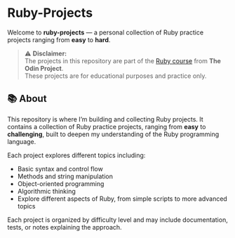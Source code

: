 # Ruby-Projects
Welcome to **ruby-projects** — a personal collection of Ruby practice projects ranging from **easy** to **hard**.

> ⚠️ **Disclaimer:**  
> The projects in this repository are part of the [Ruby course](https://www.theodinproject.com/paths/full-stack-ruby-on-rails/courses/ruby) from **The Odin Project**.  
> These projects are for educational purposes and practice only.

## 📚 About

This repository is where I’m building and collecting Ruby projects. It contains a collection of Ruby practice projects, ranging from **easy** to **challenging**, built to deepen my understanding of the Ruby programming language.

Each project explores different topics including:

- Basic syntax and control flow
- Methods and string manipulation
- Object-oriented programming
- Algorithmic thinking
- Explore different aspects of Ruby, from simple scripts to more advanced topics

Each project is organized by difficulty level and may include documentation, tests, or notes explaining the approach.
